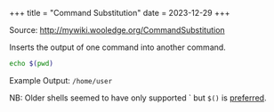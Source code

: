 +++
title = "Command Substitution"
date = 2023-12-29
+++

Source: <http://mywiki.wooledge.org/CommandSubstitution>

Inserts the output of one command into another command.

```sh
echo $(pwd)
```

Example Output: `/home/user`

NB: Older shells seemed to have only supported \` but `$()` is [preferred](http://mywiki.wooledge.org/BashFAQ/082).
